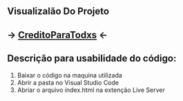 ## **Visualizalão Do Projeto**

## **-> [CreditoParaTodxs](https://projeto-serasa.netlify.app) <-**

## Descrição para usabilidade do código:
1. Baixar o código na maquina utilizada
2. Abrir a pasta no Visual Studio Code
3. Abriar o arquivo index.html na extenção Live Server
